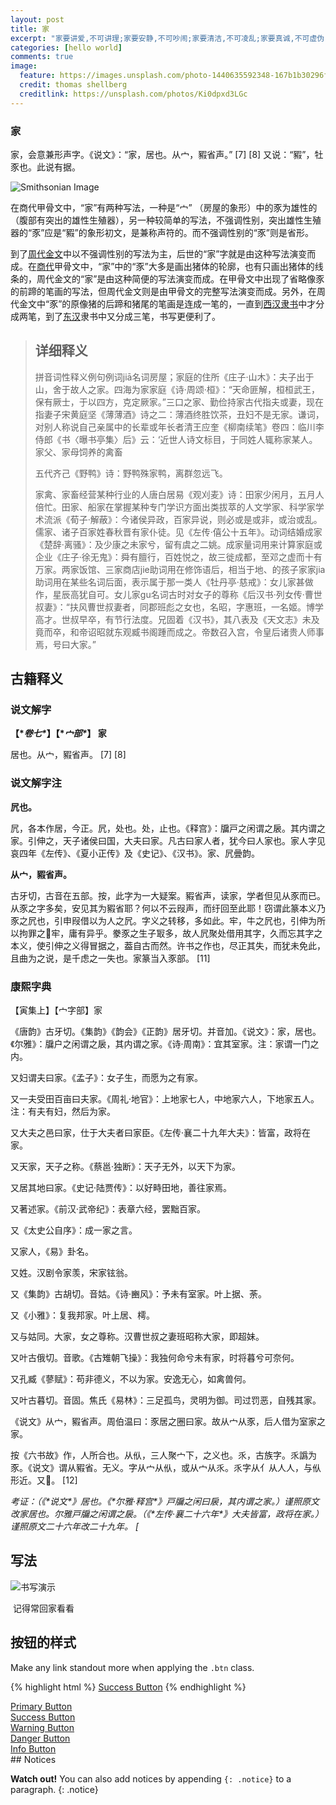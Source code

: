 ```yaml
---
layout: post
title: 家
excerpt: "家要讲爱,不可讲理;家要安静,不可吵闹;家要清洁,不可凌乱;家要真诚,不可虚伪;家要自由,不可强制;家要温存,家要小节。家要关心、体贴、理解、包容、忍让,..."
categories: [hello world]
comments: true
image:
  feature: https://images.unsplash.com/photo-1440635592348-167b1b30296f?crop=entropy&dpr=2&fit=crop&fm=jpg&h=475&ixjsv=2.1.0&ixlib=rb-0.3.5&q=50&w=1250
  credit: thomas shellberg
  creditlink: https://unsplash.com/photos/Ki0dpxd3LGc
---
```


### 家

家，会意兼形声字。《说文》：“家，居也。从宀，豭省声。” [7] [8] 又说：“豭”，牡豕也。此说有据。

![Smithsonian Image](https://images.unsplash.com/photo-1440635592348-167b1b30296f?crop=entropy&dpr=2&fit=crop&fm=jpg&h=475&ixjsv=2.1.0&ixlib=rb-0.3.5&q=50&w=1250)

在商代甲骨文中，“家”有两种写法，一种是“宀” （房屋的象形）中的豕为雄性的（腹部有突出的雄性生殖器），另一种较简单的写法，不强调性别，突出雄性生殖器的“豕”应是“豭”的象形初文，是兼称声符的。而不强调性别的“豕”则是省形。

到了[周代](https://baike.baidu.com/item/周代/9860151)[金文](https://baike.baidu.com/item/金文/3464)中以不强调性别的写法为主，后世的“家”字就是由这种写法演变而成。在[商代](https://baike.baidu.com/item/商代/9859787)甲骨文中，“家”中的“豕”大多是画出猪体的轮廓，也有只画出猪体的线条的，周代金文的“家”是由这种简便的写法演变而成。在甲骨文中出现了省略像豕的前蹄的笔画的写法，但周代金文则是由甲骨文的完整写法演变而成。另外，在周代金文中“豕”的原像猪的后蹄和猪尾的笔画是连成一笔的，一直到[西汉](https://baike.baidu.com/item/西汉/394557)[隶书](https://baike.baidu.com/item/隶书/835864)中才分成两笔，到了[东汉](https://baike.baidu.com/item/东汉/395223)隶书中又分成三笔，书写更便利了。

> ## 详细释义
>
> 拼音词性释义例句例词jiā名词房屋；家庭的住所《庄子·山木》：夫子出于山，舍于故人之家。四海为家家庭《诗·周颂·桓》：“天命匪解，桓桓武王，保有厥士，于以四方，克定厥家。”三口之家、勤俭持家古代指夫或妻，现在指妻子宋黄庭坚《薄薄酒》诗之二：薄酒终胜饮茶，丑妇不是无家。谦词，对别人称说自己亲属中的长辈或年长者清王应奎《柳南续笔》卷四：临川李侍郎《书〈曝书亭集〉后》云：‘近世人诗文标目，于同姓人辄称家某人。家父、家母饲养的禽畜
>
> 五代齐己《野鸭》诗：野鸭殊家鸭，离群忽远飞。
>
> 家禽、家畜经营某种行业的人唐白居易《观刈麦》诗：田家少闲月，五月人倍忙。田家、船家在掌握某种专门学识方面出类拔萃的人文学家、科学家学术流派《荀子·解蔽》：今诸侯异政，百家异说，则必或是或非，或治或乱。儒家、诸子百家姓春秋晋有家仆徒。见《左传·僖公十五年》。动词结婚成家《楚辞·离骚》：及少康之未家兮，留有虞之二姚。成家量词用来计算家庭或企业《庄子·徐无鬼》：舜有膻行，百姓悦之，故三徙成都，至邓之虚而十有万家。两家饭馆、三家商店jie助词用在修饰语后，相当于地、的孩子家家jia助词用在某些名词后面，表示属于那一类人《牡丹亭·慈戒》：女儿家甚做作，星辰高犹自可。女儿家gu名词古时对女子的尊称《后汉书·列女传·曹世叔妻》：“扶风曹世叔妻者，同郡班彪之女也，名昭，字惠班，一名姬。博学高才。世叔早卒，有节行法度。兄固着《汉书》，其八表及《天文志》未及竟而卒，和帝诏昭就东观臧书阁踵而成之。帝数召入宫，令皇后诸贵人师事焉，号曰大家。”

## 古籍释义

### 说文解字

**【\**卷七\**】【\**宀部\**】 家**

居也。从宀，豭省声。 [7] [8] 

### 说文解字注

**凥也。**

凥，各本作居，今正。凥，处也。处，止也。《释宫》：牖戸之闲谓之扆。其内谓之家。引伸之，天子诸侯曰国，大夫曰家。凡古曰家人者，犹今曰人家也。家人字见哀四年《左传》、《夏小正传》及《史记》、《汉书》。家、凥曡韵。

**从宀，豭省声。**

古牙切，古音在五部。按，此字为一大疑案。豭省声，读家，学者但见从豕而已。从豕之字多矣，安见其为豭省耶？何以不云叚声，而纡回至此耶！窃谓此篆本义乃豕之凥也，引申叚借以为人之凥。字义之转移，多如此。牢，牛之凥也，引伸为所以拘罪之𨻼牢，庸有异乎。豢豕之生子冣多，故人凥聚处借用其字，久而忘其字之本义，使引伸之义得冒据之，葢自古而然。许书之作也，尽正其失，而犹未免此，且曲为之说，是千虑之一失也。家篆当入豕部。 [11] 

### 康熙字典

【寅集上】【宀字部】家

《唐韵》古牙切。《集韵》《韵会》《正韵》居牙切。并音加。《说文》：家，居也。《尔雅》：牖户之闲谓之扆，其内谓之家。《诗·周南》：宜其室家。注：家谓一门之内。

又妇谓夫曰家。《孟子》：女子生，而愿为之有家。

又一夫受田百亩曰夫家。《周礼·地官》：上地家七人，中地家六人，下地家五人。注：有夫有妇，然后为家。

又大夫之邑曰家，仕于大夫者曰家臣。《左传·襄二十九年大夫》：皆富，政将在家。

又天家，天子之称。《蔡邕·独断》：天子无外，以天下为家。

又居其地曰家。《史记·陆贾传》：以好畤田地，善往家焉。

又著述家。《前汉·武帝纪》：表章六经，罢黜百家。

又《太史公自序》：成一家之言。

又家人，《易》卦名。

又姓。汉剧令家羡，宋家铉翁。

又《集韵》古胡切。音姑。《诗·豳风》：予未有室家。叶上据、荼。

又《小雅》：复我邦家。叶上居、樗。

又与姑同。大家，女之尊称。汉曹世叔之妻班昭称大家，即超妹。

又叶古俄切。音歌。《古雉朝飞操》：我独何命兮未有家，时将暮兮可奈何。

又孔臧《蓼赋》：苟非德义，不以为家。安逸无心，如禽兽何。

又叶古暮切。音固。焦氏《易林》：三足孤鸟，灵明为御。司过罚恶，自残其家。

《说文》从宀，豭省声。周伯温曰：豕居之圈曰家。故从宀从豕，后人借为室家之家。

按《六书故》作，人所合也。从㐺，三人聚宀下，之义也。乑，古族字。乑譌为豕。《说文》谓从豭省。无义。字从宀从㐺，或从宀从乑。乑字从亻从人人，与㐺形近。又𡦼。 [12] 

*考证：（《\*说文\*》居也。《\*尔雅·释宫\*》戸牖之闲曰扆，其内谓之家。）谨照原文改家居也。尔雅戸牖之闲谓之扆。（《\*左传·襄二十六年\*》大夫皆富，政将在家。）谨照原文二十六年改二十九年。 [*

## 写法

![书写演示](https://gss0.bdstatic.com/-4o3dSag_xI4khGkpoWK1HF6hhy/baike/s%3D220/sign=ed4f835e6d2762d0843ea3bd90ed0849/14ce36d3d539b6007e5033cae750352ac65cb734.jpg)

​																					记得常回家看看

## 按钮的样式

Make any link standout more when applying the `.btn` class.

{% highlight html %}
<a href="#" class="btn btn-success">Success Button</a>
{% endhighlight %}

<div markdown="0"><a href="#" class="btn">Primary Button</a></div>
<div markdown="0"><a href="#" class="btn btn-success">Success Button</a></div>
<div markdown="0"><a href="#" class="btn btn-warning">Warning Button</a></div>
<div markdown="0"><a href="#" class="btn btn-danger">Danger Button</a></div>
<div markdown="0"><a href="#" class="btn btn-info">Info Button</a></div>
## Notices

**Watch out!** You can also add notices by appending `{: .notice}` to a paragraph.
{: .notice}